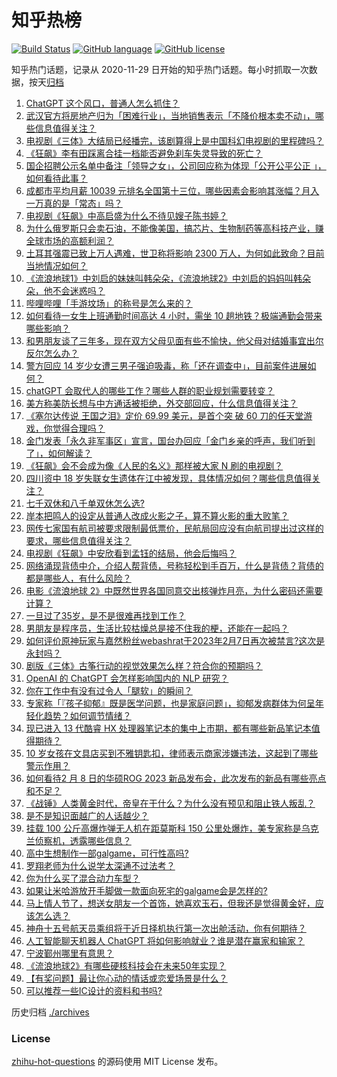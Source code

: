 # 知乎热榜
[![Build Status](https://github.com/ToWeLong/zhihu-hot-questions/workflows/CI/badge.svg)](https://github.com/ToWeLong/zhihu-hot-questions/actions)
[![GitHub language](https://img.shields.io/badge/language-golang-orange.svg)](https://golang.org/)
[![GitHub license](https://img.shields.io/github/license/ToWeLong/zhihu-hot-questions)](https://github.com/ToWeLong/zhihu-hot-questions/blob/main/LICENSE)

知乎热门话题，记录从 2020-11-29 日开始的知乎热门话题。每小时抓取一次数据，按天[归档](./archives)

<!-- BEGIN -->

1. [ChatGPT 这个风口，普通人怎么抓住？](https://www.zhihu.com/question/582326598)
1. [武汉官方将房地产归为「困难行业」，当地销售表示「不降价根本卖不动」，哪些信息值得关注？](https://www.zhihu.com/question/582679090)
1. [电视剧《三体》大结局已经播完，该剧算得上是中国科幻电视剧的里程碑吗？](https://www.zhihu.com/question/582347266)
1. [《狂飙》李有田踩离合挂一档能否避免刹车失灵导致的死亡？](https://www.zhihu.com/question/582313529)
1. [国企招聘公示名单中备注「领导之女」，公司回应称为体现「公开公平公正 」，如何看待此事？](https://www.zhihu.com/question/582796543)
1. [成都市平均月薪 10039 元排名全国第十三位，哪些因素会影响其涨幅？月入一万真的是「常态」吗？](https://www.zhihu.com/question/582673412)
1. [电视剧《狂飙》中高启盛为什么不待见嫂子陈书婷？](https://www.zhihu.com/question/581253157)
1. [为什么俄罗斯只会卖石油，不能像美国，搞芯片、生物制药等高科技产业，赚全球市场的高额利润？](https://www.zhihu.com/question/582340867)
1. [土耳其强震已致上万人遇难，世卫称将影响 2300 万人，为何如此致命？目前当地情况如何？](https://www.zhihu.com/question/582670864)
1. [《流浪地球1》中刘启的妹妹叫韩朵朵，《流浪地球2》中刘启的妈妈叫韩朵朵，他不会迷惑吗？](https://www.zhihu.com/question/580342755)
1. [哔哩哔哩「手游坟场」的称号是怎么来的？](https://www.zhihu.com/question/461657405)
1. [如何看待一女生上班通勤时间高达 4 小时，需坐 10 趟地铁？极端通勤会带来哪些影响？](https://www.zhihu.com/question/582756841)
1. [和男朋友谈了三年多，现在双方父母见面有些不愉快，他父母对结婚事宜出尔反尔怎么办？](https://www.zhihu.com/question/582472183)
1. [警方回应 14 岁少女遭三男子强迫吸毒，称「还在调查中」，目前案件进展如何？](https://www.zhihu.com/question/582788060)
1. [chatGPT 会取代人的哪些工作？哪些人群的职业规划需要转变？](https://www.zhihu.com/question/582809884)
1. [美方称美防长想与中方通话被拒绝，外交部回应，什么信息值得关注？](https://www.zhihu.com/question/582794282)
1. [《塞尔达传说 王国之泪》定价 69.99 美元，是首个突 破 60 刀的任天堂游戏，你觉得合理吗？](https://www.zhihu.com/question/582765293)
1. [金门发表「永久非军事区」宣言，国台办回应「金门乡亲的呼声，我们听到了」，如何解读？](https://www.zhihu.com/question/582774090)
1. [《狂飙》会不会成为像《人民的名义》那样被大家 N 刷的电视剧？](https://www.zhihu.com/question/581066860)
1. [四川资中 18 岁失联女生遗体在江中被发现，具体情况如何？哪些信息值得关注？](https://www.zhihu.com/question/582750968)
1. [七千双休和八千单双休怎么选?](https://www.zhihu.com/question/582655744)
1. [岸本把鸣人的设定从普通人改成火影之子，算不算火影的重大败笔？](https://www.zhihu.com/question/576774021)
1. [网传七家国有航司被要求限制最低票价，民航局回应没有向航司提出过这样的要求，哪些信息值得关注？](https://www.zhihu.com/question/582794881)
1. [电视剧《狂飙》中安欣看到孟钰的结局，他会后悔吗？](https://www.zhihu.com/question/581711696)
1. [网络涌现背债中介，介绍人帮背债，号称轻松到手百万，什么是背债？背债的都是哪些人，有什么风险？](https://www.zhihu.com/question/582586062)
1. [电影《流浪地球 2》中既然世界各国同意交出核弹炸月亮，为什么密码还需要计算？](https://www.zhihu.com/question/580829044)
1. [一旦过了35岁，是不是很难再找到工作？](https://www.zhihu.com/question/541294900)
1. [男朋友是程序员，生活比较枯燥总是接不住我的梗，还能在一起吗？](https://www.zhihu.com/question/581989784)
1. [如何评价原神玩家与嘉然粉丝webashrat于2023年2月7日再次被禁言?这次是永封吗？](https://www.zhihu.com/question/582765732)
1. [剧版《三体》古筝行动的视觉效果怎么样？符合你的预期吗？](https://www.zhihu.com/question/582596812)
1. [OpenAI 的 ChatGPT 会怎样影响国内的 NLP 研究？](https://www.zhihu.com/question/571460238)
1. [你在工作中有没有过令人「腿软」的瞬间？](https://www.zhihu.com/question/582624863)
1. [专家称「『孩子抑郁』既是医学问题，也是家庭问题」，抑郁发病群体为何呈年轻化趋势？如何调节情绪？](https://www.zhihu.com/question/582640385)
1. [现已进入 13 代酷睿 HX 处理器笔记本的集中上市期，都有哪些新品笔记本值得期待？](https://www.zhihu.com/question/582761919)
1. [10 岁女孩在文具店买到不雅钥匙扣，律师表示商家涉嫌违法，这起到了哪些警示作用？](https://www.zhihu.com/question/582007513)
1. [如何看待2 月 8 日的华硕ROG 2023 新品发布会，此次发布的新品有哪些亮点和不足？](https://www.zhihu.com/question/581710014)
1. [《战锤》人类黄金时代，帝皇在干什么？为什么没有预见和阻止铁人叛乱？](https://www.zhihu.com/question/580494310)
1. [是不是知识面越广的人话越少？](https://www.zhihu.com/question/576344548)
1. [挂载 100 公斤高爆炸弹无人机在距莫斯科 150 公里处爆炸，美专家称是乌克兰侦察机，透露哪些信息？](https://www.zhihu.com/question/582780960)
1. [高中生想制作一部galgame，可行性高吗?](https://www.zhihu.com/question/582100785)
1. [罗翔老师为什么说学太深通不过法考？](https://www.zhihu.com/question/453113816)
1. [你为什么买了混合动力车型？](https://www.zhihu.com/question/356407707)
1. [如果让米哈游放开手脚做一款面向死宅的galgame会是怎样的?](https://www.zhihu.com/question/581891011)
1. [马上情人节了，想送女朋友一个首饰，她喜欢玉石，但我还是觉得黄金好，应该怎么选？](https://www.zhihu.com/question/581789852)
1. [神舟十五号航天员乘组将于近日择机执行第一次出舱活动，你有何期待？](https://www.zhihu.com/question/582804279)
1. [人工智能聊天机器人 ChatGPT 将如何影响就业？谁是潜在赢家和输家？](https://www.zhihu.com/question/582698666)
1. [宁波鄞州哪里有意思？](https://www.zhihu.com/question/582200924)
1. [《流浪地球2》有哪些硬核科技会在未来50年实现？](https://www.zhihu.com/question/581985439)
1. [【有奖问题】最让你心动的情话或恋爱场景是什么？](https://www.zhihu.com/question/582770485)
1. [可以推荐一些IC设计的资料和书吗?](https://www.zhihu.com/question/515396181)

<!-- END -->

历史归档 [./archives](./archives)


### License
[zhihu-hot-questions](https://github.com/towelong/zhihu-hot-questions) 的源码使用 MIT License 发布。